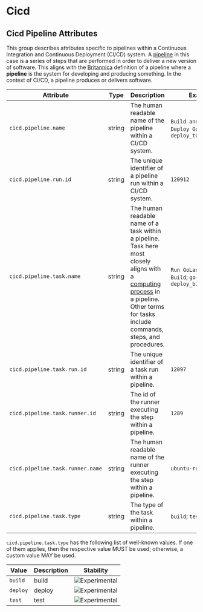 <!--- Hugo front matter used to generate the website version of this page:
--->

<!-- NOTE: THIS FILE IS AUTOGENERATED. DO NOT EDIT BY HAND. -->
<!-- see templates/registry/markdown/attribute_namespace.md.j2 -->

# Cicd

## Cicd Pipeline Attributes

This group describes attributes specific to pipelines within a Continuous Integration and Continuous Deployment (CI/CD) system. A [pipeline](<https://en.wikipedia.org/wiki/Pipeline_(computing)>) in this case is a series of steps that are performed in order to deliver a new version of software. This aligns with the [Britannica](https://www.britannica.com/dictionary/pipeline) definition of a pipeline where a **pipeline** is the system for developing and producing something. In the context of CI/CD, a pipeline produces or delivers software.

| Attribute                        | Type   | Description                                                                                                                                                                                                                                       | Examples                                                               | Stability                                                        |
| -------------------------------- | ------ | ------------------------------------------------------------------------------------------------------------------------------------------------------------------------------------------------------------------------------------------------- | ---------------------------------------------------------------------- | ---------------------------------------------------------------- |
| `cicd.pipeline.name`             | string | The human readable name of the pipeline within a CI/CD system.                                                                                                                                                                                    | `Build and Test`; `Lint`; `Deploy Go Project`; `deploy_to_environment` | ![Experimental](https://img.shields.io/badge/-experimental-blue) |
| `cicd.pipeline.run.id`           | string | The unique identifier of a pipeline run within a CI/CD system.                                                                                                                                                                                    | `120912`                                                               | ![Experimental](https://img.shields.io/badge/-experimental-blue) |
| `cicd.pipeline.task.name`        | string | The human readable name of a task within a pipeline. Task here most closely aligns with a [computing process](<https://en.wikipedia.org/wiki/Pipeline_(computing)>) in a pipeline. Other terms for tasks include commands, steps, and procedures. | `Run GoLang Linter`; `Go Build`; `go-test`; `deploy_binary`            | ![Experimental](https://img.shields.io/badge/-experimental-blue) |
| `cicd.pipeline.task.run.id`      | string | The unique identifier of a task run within a pipeline.                                                                                                                                                                                            | `12097`                                                                | ![Experimental](https://img.shields.io/badge/-experimental-blue) |
| `cicd.pipeline.task.runner.id`   | string | The id of the runner executing the step within a pipeline.                                                                                                                                                                                        | `1289`                                                                 | ![Experimental](https://img.shields.io/badge/-experimental-blue) |
| `cicd.pipeline.task.runner.name` | string | The human readable name of the runner executing the step within a pipeline.                                                                                                                                                                       | `ubuntu-runner-latest`                                                 | ![Experimental](https://img.shields.io/badge/-experimental-blue) |
| `cicd.pipeline.task.type`        | string | The type of the task within a pipeline.                                                                                                                                                                                                           | `build`; `test`; `deploy`                                              | ![Experimental](https://img.shields.io/badge/-experimental-blue) |

`cicd.pipeline.task.type` has the following list of well-known values. If one of them applies, then the respective value MUST be used; otherwise, a custom value MAY be used.

| Value    | Description | Stability                                                        |
| -------- | ----------- | ---------------------------------------------------------------- |
| `build`  | build       | ![Experimental](https://img.shields.io/badge/-experimental-blue) |
| `deploy` | deploy      | ![Experimental](https://img.shields.io/badge/-experimental-blue) |
| `test`   | test        | ![Experimental](https://img.shields.io/badge/-experimental-blue) |
